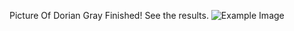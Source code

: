 Picture Of Dorian Gray Finished! See the results.
![Example Image](https://www.dropbox.com/s/jm7vk8yz7lgr5ff/PDG.jpg "Picture of Dorian Gray")


